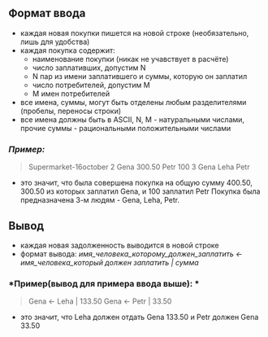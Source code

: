 ## Формат ввода
* каждая новая покупки пишется на новой строке (необязательно, лишь для удобства)
* каждая покупка содержит:
  * наименование покупки (никак не учавствует в расчёте)
  * число заплативших, допустим N
  * N пар из имени заплатившего и суммы, которую он заплатил
  * число потребителей, допустим M
  * M имен потребителей
* все имена, суммы, могут быть отделены любым разделителями (пробелы, переносы строки)
* все имена должны быть в ASCII, N, M - натуральными числами, прочие суммы - рациональными положительными числами

### *Пример:*
> Supermarket-16october     2 Gena 300.50 Petr 100        3 Gena Leha Petr
- это значит, что была совершена покупка на общую сумму 400.50, 300.50 из которых заплатил Gena, и 100 заплатил Petr
Покупка была предназначена 3-м людям - Gena, Leha, Petr.

## Вывод
* каждая новая задолженность выводится в новой строке
* формат вывода: *имя_человека_которому_должен_заплатить <- имя_человека_который должен заплатить | сумма*

### *Пример(вывод для примера ввода выше): *
> Gena <- Leha | 133.50
> Gena <- Petr | 33.50
- это значит, что Leha должен отдать Gena 133.50 и Petr должен Gena 33.50